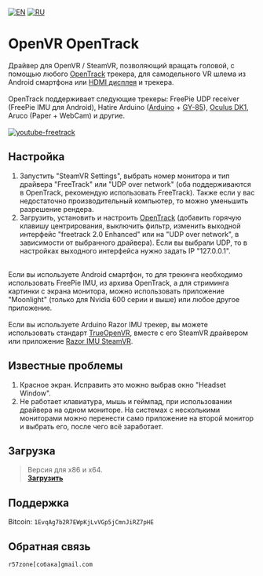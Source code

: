 [![EN](https://user-images.githubusercontent.com/9499881/33184537-7be87e86-d096-11e7-89bb-f3286f752bc6.png)](https://github.com/r57zone/OpenVR-OpenTrack/blob/master/README.md) 
[![RU](https://user-images.githubusercontent.com/9499881/27683795-5b0fbac6-5cd8-11e7-929c-057833e01fb1.png)](https://github.com/r57zone/OpenVR-OpenTrack/blob/master/README.RU.md) 
# OpenVR OpenTrack
Драйвер для OpenVR / SteamVR, позволяющий вращать головой, с помощью любого [OpenTrack](https://github.com/opentrack/opentrack) трекера, для самодельного VR шлема из Android смартфона или [HDMI дисплея](http://ali.pub/1llt51) и трекера.<br>
<br>OpenTrack поддерживает следующие трекеры: FreePie UDP receiver (FreePie IMU для Android), Hatire Arduino ([Arduino](http://ali.pub/1lltzk) + [GY-85](http://ali.pub/1lltk0)), [Oculus DK1](http://ali.pub/1llqtf), Aruco (Paper + WebCam) и другие.<br>
<br>[![youtube-freetrack](https://user-images.githubusercontent.com/9499881/32277549-411d313c-bf2c-11e7-9b07-77a903783cf5.gif)](https://youtu.be/mDkdj_vn5Lk)

## Настройка 
1. Запустить "SteamVR Settings", выбрать номер монитора и тип драйвера "FreeTrack" или "UDP over network" (оба поддерживаются в OpenTrack, рекомендую использовать FreeTrack). Также если у вас недостаточно производительный компьютер, то можно уменьшить разрешение рендера.
2. Загрузить, установить и настроить [OpenTrack](https://github.com/opentrack/opentrack) (добавить горячую клавишу центрирования, выключить фильтр, изменить выходной интерфейс "freetrack 2.0 Enhanced" или на "UDP over network", в зависимости от выбранного драйвера). Если вы выбрали UDP, то в настройках выходного интерфейса нужно задать IP "127.0.0.1".<br><br>

Если вы используете Android смартфон, то для трекинга необходимо использовать FreePie IMU, из архива OpenTrack, а для стриминга картинки с экрана монитора, можно использовать приложение "Moonlight" (только для Nvidia 600 серии и выше) или любое другое приложение.<br><br>
Если вы используете Arduino Razor IMU трекер, вы можете использовать стандарт [TrueOpenVR](https://github.com/TrueOpenVR), вместе с его SteamVR драйвером или приложение [Razor IMU SteamVR](https://github.com/r57zone/VR-tracking-apps/releases).

## Известные проблемы
1. Красное экран. Исправить это можно выбрав окно "Headset Window".
2. Не работает клавиатура, мышь и геймпад, при использовании драйвера на одном мониторе. На системах с несколькими мониторами можно перенести само приложение на второй монитор и выбрать его, после чего всё заработает.

## Загрузка
>Версия для x86 и x64.<br>
**[Загрузить](https://github.com/r57zone/OpenVR-OpenTrack/releases)**<br>

## Поддержка
Bitcoin: `1EvqAg7b2R7EWpKjLvVGp5jCmnJiRZ7pHE`

## Обратная связь
`r57zone[собака]gmail.com`